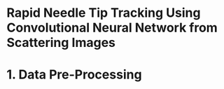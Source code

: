 # Rapid Needle Tip Tracking Using Convolutional Neural Network from Scattering Images


# 1. Data Pre-Processing
    
